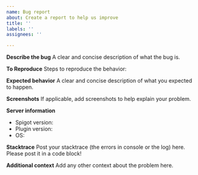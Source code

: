 ```yaml
---
name: Bug report
about: Create a report to help us improve
title: ''
labels: ''
assignees: ''

---
```


**Describe the bug**
A clear and concise description of what the bug is.

**To Reproduce**
Steps to reproduce the behavior:

**Expected behavior**
A clear and concise description of what you expected to happen.

**Screenshots**
If applicable, add screenshots to help explain your problem.

**Server information**
- Spigot version:
- Plugin version:
- OS: 

**Stacktrace**
Post your stacktrace (the errors in console or the log) here. Please post it in a code block!

**Additional context**
Add any other context about the problem here.
